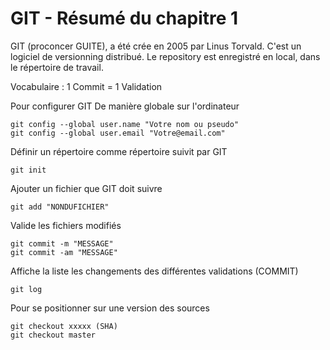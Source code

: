 
GIT - Résumé du chapitre 1
==========================

GIT (proconcer GUITE), a été crée en 2005 par Linus Torvald. C'est un logiciel de versionning distribué.
Le repository est enregistré en local, dans le répertoire de travail.

Vocabulaire : 1 Commit = 1 Validation

Pour configurer GIT De manière globale sur l'ordinateur

    git config --global user.name "Votre nom ou pseudo"
    git config --global user.email "Votre@email.com"

Définir un répertoire comme répertoire suivit par GIT

    git init

Ajouter un fichier que GIT doit suivre

    git add	"NONDUFICHIER"

Valide les fichiers modifiés

    git commit -m "MESSAGE"
    git commit -am "MESSAGE"
  
Affiche la liste les changements des différentes validations (COMMIT)

    git log

Pour se positionner sur une version des sources

    git checkout xxxxx (SHA)
    git checkout master
